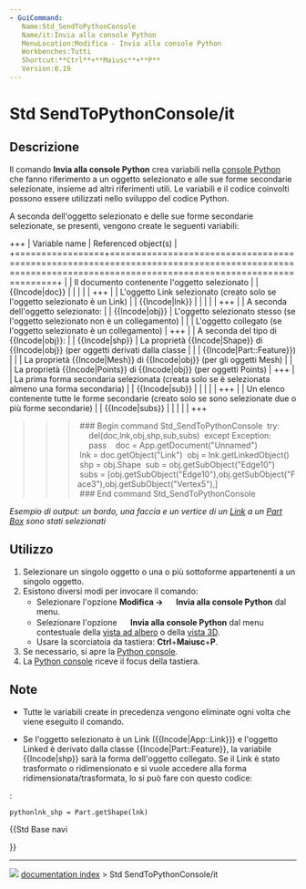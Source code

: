 ```yaml
---
- GuiCommand:
   Name:Std_SendToPythonConsole
   Name/it:Invia alla console Python
   MenuLocation:Modifica - Invia alla console Python
   Workbenches:Tutti
   Shortcut:**Ctrl**+**Maiusc**+**P**
   Version:0.19
---
```


# Std SendToPythonConsole/it



## Descrizione

Il comando **Invia alla console Python** crea variabili nella [console Python](Python_console/it.md) che fanno riferimento a un oggetto selezionato e alle sue forme secondarie selezionate, insieme ad altri riferimenti utili. Le variabili e il codice coinvolti possono essere utilizzati nello sviluppo del codice Python.

A seconda dell\'oggetto selezionato e delle sue forme secondarie selezionate, se presenti, vengono create le seguenti variabili:

+++
| Variable name   | Referenced object(s)                                                                                                                                   |
+=================+========================================================================================================================================================+
|  | Il documento contenente l\'oggetto selezionato                                                                                                         |
| {{Incode|doc}}  |                                                                                                                                                        |
|              |                                                                                                                                                        |
+++
|  | L\'oggetto Link selezionato (creato solo se l\'oggetto selezionato è un Link)                                                                          |
| {{Incode|lnk}}  |                                                                                                                                                        |
|              |                                                                                                                                                        |
+++
|  | A seconda dell\'oggetto selezionato:                                                                                                                   |
| {{Incode|obj}}  | L\'oggetto selezionato stesso (se l\'oggetto selezionato non è un collegamento)                                                                        |
|              | L\'oggetto collegato (se l\'oggetto selezionato è un collegamento)                                                                                     |
+++
|  | A seconda del tipo di {{Incode|obj}}:                                                                                                    |
| {{Incode|shp}}  | La proprietà {{Incode|Shape}} di {{Incode|obj}} (per oggetti derivati ​​dalla classe                                         |
|              | {{Incode|Part::Feature}})                                                                                                                |
|                 | La proprietà {{Incode|Mesh}} di {{Incode|obj}} (per gli oggetti Mesh)                                                      |
|                 | La proprietà {{Incode|Points}} di {{Incode|obj}} (per oggetti Points)                                                      |
+++
|  | La prima forma secondaria selezionata (creata solo se è selezionata almeno una forma secondaria)                                                       |
| {{Incode|sub}}  |                                                                                                                                                        |
|              |                                                                                                                                                        |
+++
|  | Un elenco contenente tutte le forme secondarie (creato solo se sono selezionate due o più forme secondarie)                                            |
| {{Incode|subs}} |                                                                                                                                                        |
|              |                                                                                                                                                        |
+++

>>> ### Begin command Std_SendToPythonConsole
>>> try:
>>>     del(doc,lnk,obj,shp,sub,subs)
>>> except Exception:
>>>     pass
>>> 
>>> doc = App.getDocument("Unnamed")
>>> lnk = doc.getObject("Link")
>>> obj = lnk.getLinkedObject()
>>> shp = obj.Shape
>>> sub = obj.getSubObject("Edge10")
>>> subs = [obj.getSubObject("Edge10"),obj.getSubObject("Face3"),obj.getSubObject("Vertex5"),]
>>> ### End command Std_SendToPythonConsole



*Esempio di output: un bordo, una faccia e un vertice di un [Link](Std_LinkMake/it.md) a un [Part Box](Part_Box/it.md) sono stati selezionati*



## Utilizzo

1.  Selezionare un singolo oggetto o una o più sottoforme appartenenti a un singolo oggetto.
2.  Esistono diversi modi per invocare il comando:
    -   Selezionare l\'opzione **Modifica → <img src="images/Std_SendToPythonConsole.svg" width=16px> Invia alla console Python** dal menu.
    -   Selezionare l\'opzione **<img src="images/Std_SendToPythonConsole.svg" width=16px> Invia alla console Python** dal menu contestuale della [vista ad albero](Tree_view/it.md) o della [vista 3D](3D_view/it.md).
    -   Usare la scorciatoia da tastiera: **Ctrl**+**Maiusc**+**P**.
3.  Se necessario, si apre la [Python console](Python_console/it.md).
4.  La [Python console](Python_console/it.md) riceve il focus della tastiera.



## Note

-   Tutte le variabili create in precedenza vengono eliminate ogni volta che viene eseguito il comando.

-   Se l\'oggetto selezionato è un Link ({{Incode|App::Link}}) e l\'oggetto Linked è derivato dalla classe {{Incode|Part::Feature}}, la variabile {{Incode|shp}} sarà la forma dell\'oggetto collegato. Se il Link è stato trasformato o ridimensionato e si vuole accedere alla forma ridimensionata/trasformata, lo si può fare con questo codice:

:   
    
```pythonlnk_shp = Part.getShape(lnk)```
    





{{Std Base navi

}}



---
![](images/Button_right.svg) [documentation index](../README.md) > Std SendToPythonConsole/it
